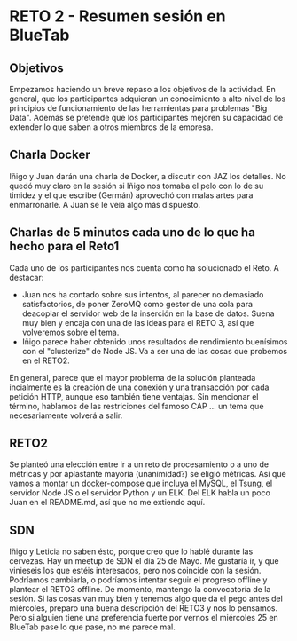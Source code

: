 # RETO 2 - Resumen sesión en BlueTab

## Objetivos

Empezamos haciendo un breve repaso a los objetivos de la actividad. 
En general, que los participantes adquieran un conocimiento a alto nivel de los principios de funcionamiento de las herramientas para problemas "Big Data".
Además se pretende que los participantes mejoren su capacidad de extender lo que saben a otros miembros de la empresa.

## Charla Docker

Iñigo y Juan darán una charla de Docker, a discutir con JAZ los detalles.
No quedó muy claro en la sesión si Iñigo nos tomaba el pelo con lo de su timidez y el que escribe (Germán) aprovechó con malas artes para enmarronarle.
A Juan se le veía algo más dispuesto.

## Charlas de 5 minutos cada uno de lo que ha hecho para el Reto1

Cada uno de los participantes nos cuenta como ha solucionado el Reto.
A destacar:
- Juan nos ha contado sobre sus intentos, al parecer no demasiado satisfactorios, de poner ZeroMQ como gestor de una cola para deacoplar el servidor web de la inserción en la base de datos. Suena muy bien y encaja con una de las ideas para el RETO 3, así que volveremos sobre el tema.
- Iñigo parece haber obtenido unos resultados de rendimiento buenísimos con el "clusterize" de Node JS. Va a ser una de las cosas que probemos en el RETO2.
 
En general, parece que el mayor problema de la solución planteada incialmente es la creación de una conexión y una transacción por cada petición HTTP, aunque eso también tiene ventajas.
Sin mencionar el término, hablamos de las restriciones del famoso CAP ... un tema que necesariamente volverá a salir.

## RETO2

Se planteó una elección entre ir a un reto de procesamiento o a uno de métricas y por aplastante mayoría (unanimidad?) se eligió métricas.
Así que vamos a montar un docker-compose que incluya el MySQL, el Tsung, el servidor Node JS o el servidor Python y un ELK.
Del ELK habla un poco Juan en el README.md, así que no me extiendo aquí.

## SDN

Iñigo y Leticia no saben ésto, porque creo que lo hablé durante las cervezas.
Hay un meetup de SDN el día 25 de Mayo.
Me gustaría ir, y que vinieseis los que estéis interesados, pero nos coincide con la sesión.
Podríamos cambiarla, o podríamos intentar seguir el progreso offline y plantear el RETO3 offline.
De momento, mantengo la convocatoría de la sesión.
Si las cosas van muy bien y tenemos algo que da el pego antes del miércoles, preparo una buena descripción del RETO3 y nos lo pensamos.
Pero si alguien tiene una preferencia fuerte por vernos el miércoles 25 en BlueTab pase lo que pase, no me parece mal.
